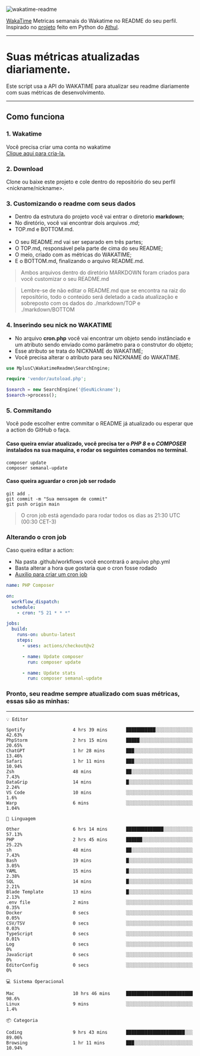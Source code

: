 ![wakatime-readme](https://socialify.git.ci/bymatheus/wakatime-readme/image?description=1&descriptionEditable=M%C3%A9tricas%20semanais%20do%20Wakatime%20no%20seu%20README%20de%20perfil.&font=KoHo&forks=1&language=1&owner=1&pattern=Signal&stargazers=1&theme=Dark)

[WakaTime](https://wakatime.com) Metricas semanais do Wakatime no README do seu perfil. <br>
Inspirado no [projeto](https://github.com/athul/waka-readme) feito em Python do [Athul](https://github.com/athul).
___

# Suas métricas atualizadas diariamente.
Este script usa a API do WAKATIME para atualizar seu readme diariamente com suas métricas de desenvolvimento.

___

## Como funciona

### 1. Wakatime
Você precisa criar uma conta no wakatime <br>
[Clique aqui para cria-la.](https://wakatime.com) 

### 2. Download
Clone ou baixe este projeto e cole dentro do repositório do seu perfil <nickname/nickname>.

### 3. Customizando o readme com seus dados
- Dentro da estrutura do projeto você vai entrar o diretorio **markdown**;  
- No diretório, você vai encontrar dois arquivos *.md*;
- TOP.md e BOTTOM.md.
<br><br>
- O seu README.md vai ser separado em três partes; 
- O TOP.md, responsável pela parte de cima do seu README;
- O meio, criado com as métricas do WAKATIME;
- E o BOTTOM.md, finalizando o arquivo README.md.<br>

> Ambos arquivos dentro do diretório MARKDOWN foram criados para você customizar o seu README.md

> Lembre-se de não editar o README.md que se encontra na raiz do repositório, todo o conteúdo será deletado a cada atualização e sobreposto com os dados do ./markdown/TOP e ./markdown/BOTTOM

### 4. Inserindo seu nick no WAKATIME
- No arquivo **cron.php** você vai encontrar um objeto sendo instânciado e um atributo sendo enviado como parâmetro para o construtor do objeto;
- Esse atributo se trata do NICKNAME do WAKATIME;
- Você precisa alterar o atributo para seu NICKNAME do WAKATIME.

```php
use MplusC\WakatimeReadme\SearchEngine;

require 'vendor/autoload.php';

$search = new SearchEngine('@SeuNickname');
$search->process();
```

### 5. Commitando
Você pode escolher entre commitar o README já atualizado ou esperar que a action do GitHub o faça. <br>

#### Caso queira enviar atualizado, você precisa ter o *PHP 8* e o *COMPOSER* instalados na sua maquina, e rodar os seguintes comandos no terminal.
```composer
composer update
composer semanal-update 
```

#### Caso queira aguardar o cron job ser rodado 
```git 
git add .
git commit -m "Sua mensagem de commit"
git push origin main
```

>O cron job está agendado para rodar todos os dias as 21:30 UTC (00:30 CET-3) 

### Alterando o cron job
Caso queira editar a action:

- Na pasta .github/workflows você encontrará o arquivo php.yml
- Basta alterar a hora que gostaria que o cron fosse rodado
- [Auxilio para criar um cron job](https://crontab.guru)

```yml
name: PHP Composer

on:
  workflow_dispatch:
  schedule:
    - cron: "5 21 * * *"

jobs:
  build:
    runs-on: ubuntu-latest
    steps:
      - uses: actions/checkout@v2

      - name: Update composer
        run: composer update

      - name: Update stats
        run: composer semanal-update
```

### Pronto, seu readme sempre atualizado com suas métricas, essas são as minhas:

___
```text
💡 Editor

Spotify                  4 hrs 39 mins       ███████████░░░░░░░░░░░░░░     42.63%
PhpStorm                 2 hrs 15 mins       █████░░░░░░░░░░░░░░░░░░░░     20.65%
ChatGPT                  1 hr 28 mins        ███░░░░░░░░░░░░░░░░░░░░░░     13.46%
Safari                   1 hr 11 mins        ███░░░░░░░░░░░░░░░░░░░░░░     10.94%
Zsh                      48 mins             ██░░░░░░░░░░░░░░░░░░░░░░░      7.43%
DataGrip                 14 mins             █░░░░░░░░░░░░░░░░░░░░░░░░      2.24%
VS Code                  10 mins             ░░░░░░░░░░░░░░░░░░░░░░░░░       1.6%
Warp                     6 mins              ░░░░░░░░░░░░░░░░░░░░░░░░░      1.04%
```
```text
💬 Linguagem

Other                    6 hrs 14 mins       ██████████████░░░░░░░░░░░     57.13%
PHP                      2 hrs 45 mins       ██████░░░░░░░░░░░░░░░░░░░     25.22%
sh                       48 mins             ██░░░░░░░░░░░░░░░░░░░░░░░      7.43%
Bash                     19 mins             █░░░░░░░░░░░░░░░░░░░░░░░░      3.05%
YAML                     15 mins             █░░░░░░░░░░░░░░░░░░░░░░░░      2.38%
SQL                      14 mins             █░░░░░░░░░░░░░░░░░░░░░░░░      2.21%
Blade Template           13 mins             █░░░░░░░░░░░░░░░░░░░░░░░░      2.13%
.env file                2 mins              ░░░░░░░░░░░░░░░░░░░░░░░░░      0.35%
Docker                   0 secs              ░░░░░░░░░░░░░░░░░░░░░░░░░      0.05%
CSV/TSV                  0 secs              ░░░░░░░░░░░░░░░░░░░░░░░░░      0.03%
TypeScript               0 secs              ░░░░░░░░░░░░░░░░░░░░░░░░░      0.01%
Log                      0 secs              ░░░░░░░░░░░░░░░░░░░░░░░░░         0%
JavaScript               0 secs              ░░░░░░░░░░░░░░░░░░░░░░░░░         0%
EditorConfig             0 secs              ░░░░░░░░░░░░░░░░░░░░░░░░░         0%
```
```text
💻 Sistema Operacional

Mac                      10 hrs 46 mins      █████████████████████████      98.6%
Linux                    9 mins              ░░░░░░░░░░░░░░░░░░░░░░░░░       1.4%
```
```text
📦 Categoria

Coding                   9 hrs 43 mins       ██████████████████████░░░     89.06%
Browsing                 1 hr 11 mins        ███░░░░░░░░░░░░░░░░░░░░░░     10.94%
```
